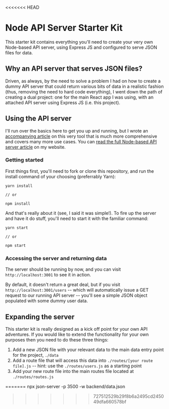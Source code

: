 <<<<<<< HEAD
# Node API Server Starter Kit
This starter kit contains everything you'll need to create your very own Node-based API server, using Express JS and configured to serve JSON files for data. 

## Why an API server that serves JSON files?

Driven, as always, by the need to solve a problem I had on how to create a dummy API server that could return various bits of data in a realistic fashion (thus, removing the need to hard code everything), I went down the path of creating a dual project: one for the main React app I was using, with an attached API server using Express JS (i.e. this project).



## Using the API server

I'll run over the basics here to get you up and running, but I wrote an [accompanying article](https://robkendal.co.uk/blog/how-to-build-a-restful-node-js-api-server-using-json-files/) on this very tool that is much more comprehensive and covers many more use cases. You can [read the full Node-based API server article](https://robkendal.co.uk/blog/how-to-build-a-restful-node-js-api-server-using-json-files/) on my website.

### Getting started

First things first, you'll need to fork or clone this repository, and run the install command of your choosing (preferrably Yarn):

```
yarn install

// or

npm install
```
And that's really about it (see, I said it was simple!). To fire up the server and have it do stuff, you'll need to start it with the familiar command:

```
yarn start

// or

npm start
```

### Accessing the server and returning data

The server should be running by now, and you can visit `http://localhost:3001` to see it in action. 

By default, it doesn't return a great deal, but if you visit `http://localhost:3001/users` -- which will automatically issue a GET request to our running API server -- you'll see a simple JSON object populated with some dummy user data.

## Expanding the server

This starter kit is really designed as a kick off point for your own API adventures. If you would like to extend the functionality for your own purposes then you need to do these three things:

1. Add a new JSON file with your relevant data to the main data entry point for the project, `./data`
2. Add a route file that will access this data into `./routes/[your route file].js` -- hint: use the `./routes/users.js` as a starting point
3. Add your new route file into the main routes file located at `./routes/routes.js`






=======
npx json-server -p 3500 -w backend/data.json
>>>>>>> 727512529b29f8b6a2495cd245049dfa660578bf
